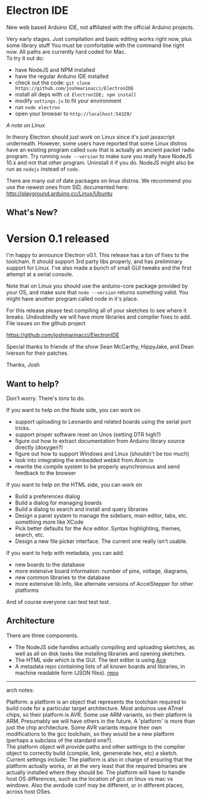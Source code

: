 Electron IDE
=========

New web based Arduino IDE, not affiliated with the official Arduino projects.

Very early stages. Just compilation and basic editing works right now, plus some library stuff You must
be comfortable with the command line right now. All paths are currently
hard coded for Mac.  
To try it out do:

* have NodeJS and NPM installed
* have the regular Arduino IDE installed
* check out the code: `git clone https://github.com/joshmarinacci/ElectronIDE`
* install all deps with `cd ElectronIDE; npm install`
* modify `settings.js` to fit your environment
* run `node electron`
* open your browser to `http://localhost:54329/`

*A note on Linux*

In theory Electron should *just work* on Linux since it's just javascript underneath.
However, some users have reported that some Linux distros have an existing program
called `node` that is actually an ancient packet radio program.  Try running `node --version`
to make sure you really have NodeJS 10.x and not that other program. Uninstall
it if you do. NodeJS might also be run as `nodejs` instead of `node`.

There are many out of date packages on linux distros. We recommend you use the newest
ones from SID, documented here: http://playground.arduino.cc/Linux/Ubuntu

## What's New?

# Version 0.1 released

I'm happy to announce Electron v0.1. This release has a ton of fixes to the toolchain.
It should support 3rd party libs properly, and has preliminary support for Linux.  I've
also made a bunch of small GUI tweaks and the first attempt at a serial console.


Note that on Linux you should use the arduino-core package provided by your OS, and
make sure that `node --version` returns something valid. You might have another program
called node in it's place.  

For this release please test compiling all of your sketches to see where it breaks.
Undoubtedly we will have more libraries and compiler fixes to add.  File issues on
the github project

https://github.com/joshmarinacci/ElectronIDE

Special thanks to friends of the show Sean McCarthy, HippyJake, and Dean Iverson
for their patches.

Thanks,
    Josh


## Want to help?

Don't worry. There's *tons* to do.

If you want to help on the Node side, you can work on

* support uploading to Leonardo and related boards using the serial port tricks.
* support proper software reset on Unos (setting DTR high?)
* figure out how to extract documentation from Arduino library source directly (doxygen?)
* figure out how to support Windows and Linux (shouldn't be too much)
* look into integrating the embedded webkit from Atom.io
* rewrite the compile system to be properly asynchronous and send feedback to the browser


If you want to help on the HTML side, you can work on

* Build a preferences dialog
* Build a dialog for managing boards
* Build a dialog to search and install and query libraries
* Design a panel system to manage the sidebars, main editor, tabs, etc. something more like XCode
* Pick better defaults for the Ace editor. Syntax highlighting, themes, search, etc.
* Design a new file picker interface. The current one really isn't usable.


If you want to help with metadata, you can add:

* new boards to the database
* more extensive board information: number of pins, voltage, diagrams,
* new common libraries to the database
* more extensive lib info, like alternate versions of AccelStepper for other platforms


And of course everyone can test test test.

## Architecture

There are three components.

* The NodeJS side handles actually compiling and uploading sketches,
as well as all on disk tasks like installing libraries and opening sketches.
* The HTML side which is the GUI. The text editor is using [Ace](http://ace.c9.io/)
* A metadata repo containing lists of all known
boards and libraries, in machine readable form (JSON files).
[repo](https://github.com/joshmarinacci/arduino-data)


----
arch notes:

Platform: a platform is an object that represents the toolchain required to build code for a particular target architecture.
Most arduinos use ATmel chips, so their platform is AVR. Some use ARM variants, so their platform is ARM. Presumably
we will have others in the future. A 'platform' is more than just the chip architecture. Some AVR variants require their
own modifications to the gcc toolchain, so they would be a new platform (perhaps a subclass of the standard one?).  
The platform object will provide paths and other settings to the complier object to correctly build
(compile, link, genenerate hex, etc) a sketch.  Current settings include:
The platform is also in charge of ensuring that the platform actually works, or at the very least that
the required binaries are actually installed where they should be. The platform will have to handle
host OS differences, such as the location of gcc on linux vs mac vs windows. Also the avrdude conf may be
different, or in different places, across host OSes.
